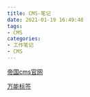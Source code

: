 ```yaml
---
title: CMS-笔记
date: 2021-01-19 16:49:48
tags:
- CMS
categories: 
- 工作笔记
- CMS
---
```


[帝国cms官网](http://www.phome.net/)

[万能标签](http://phome.net/doc/ecmsedu/template/ecmsinfo.html)

